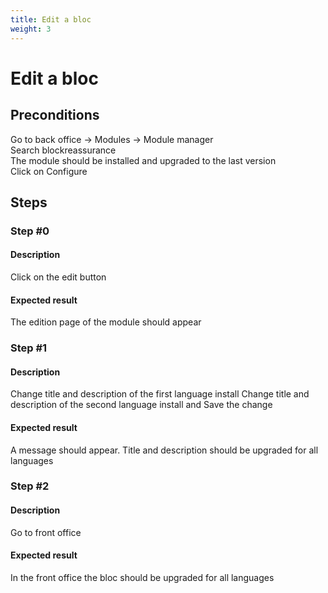 ```yaml
---
title: Edit a bloc
weight: 3
---
```


# Edit a bloc

## Preconditions

Go to back office -> Modules -> Module manager<br />
Search blockreassurance<br />
The module should be installed and upgraded to the last version<br />
Click on Configure
## Steps
### Step #0
#### Description
Click on the edit button 

#### Expected result
The edition page of the module should appear
### Step #1
#### Description
Change title and description of the first language install
Change title and description of the second language install
and Save the change
#### Expected result
A message should appear.
Title and description should be upgraded for all languages
### Step #2
#### Description
Go to front office
#### Expected result
In the front office the bloc should be upgraded for all languages
